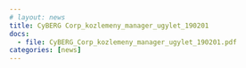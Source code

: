 ```yaml
---
# layout: news
title: CyBERG Corp_kozlemeny_manager_ugylet_190201
docs:
  - file: CyBERG_Corp_kozlemeny_manager_ugylet_190201.pdf
categories: [news]
---
```

